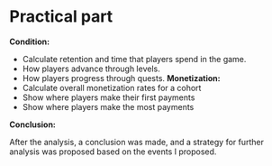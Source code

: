 # Practical part

**Condition:**
- Calculate retention and time that players spend in the game.
- How players advance through levels.
- How players progress through quests.
**Monetization:**
- Calculate overall monetization rates for a cohort
- Show where players make their first payments
- Show where players make the most payments

**Conclusion:**

After the analysis, a conclusion was made, and a strategy for further analysis was proposed based on the events I proposed.
